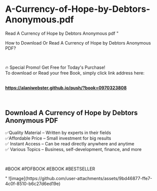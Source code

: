 # A-Currency-of-Hope-by-Debtors-Anonymous.pdf
Read A Currency of Hope by Debtors Anonymous pdf
"<p>How to Download Or Read A Currency of Hope by Debtors Anonymous PDF?</p>
<p>&nbsp;</p>
<p>&#128293;  Special Promo! Get Free for Today's Purchase!<br />To download or Read your free Book, simply click link address here:&nbsp;<br />&nbsp;</p>
<p><a href=""https://alaniwebster.github.io/push/?book=0970323808""><strong>https://alaniwebster.github.io/push/?book=0970323808</strong></a></p>
<p>&nbsp;</p>
<h2>Download A Currency of Hope by Debtors Anonymous PDF</h2>
<p>&#x2705;Quality Material &ndash; Written by experts in their fields<br />&#x2705;Affordable Price &ndash; Small investment for big results<br />&#x2705; Instant Access &ndash; Can be read directly anywhere and anytime<br />&#x2705; Various Topics &ndash; Business, self-development, finance, and more</p>
<p>&nbsp;</p>
<p>#BOOK #PDFBOOK #EBOOK #BESTSELLER</p>
"
![image](https://github.com/user-attachments/assets/9bd46877-ffe7-4c0f-8510-b6c27d6ed19e)
